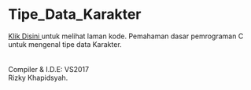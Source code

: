 # Tipe_Data_Karakter <br>
<a href=https://github.com/RizkyKhapidsyah/Tipe_Data_Karakter/blob/master/TipeDataKarakter/Source.c> Klik Disini </a> untuk melihat laman kode. Pemahaman dasar pemrograman C untuk mengenal tipe data Karakter.</br><br>
<br>
Compiler & I.D.E: VS2017 <br>
Rizky Khapidsyah.
</br>
